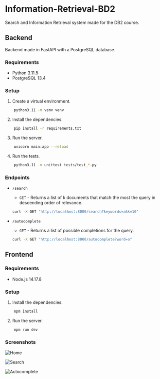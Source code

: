 # Information-Retrieval-BD2

Search and Information Retrieval system made for the DB2 course.

## Backend

Backend made in FastAPI with a PostgreSQL database.

### Requirements

* Python 3.11.5
* PostgreSQL 13.4

### Setup

1. Create a virtual environment.
```bash
    python3.11 -m venv venv
```

2. Install the dependencies.
```bash
    pip install -r requirements.txt
```

3. Run the server.
```bash
    uvicorn main:app --reload
```

4. Run the tests.
```bash
    python3.11 -m unittest tests/test_*.py
```

### Endpoints

* `/search`
    * `GET` - Returns a list of k documents that match the most the query in descending order of relevance.
    ```bash
    curl -X GET "http://localhost:8000/search?keywords=a&k=10"
    ```

* `/autocomplete`
    * `GET` - Returns a list of possible completions for the query.
    ```bash
    curl -X GET "http://localhost:8000/autocomplete?word=a"
    ```

## Frontend

### Requirements

* Node.js 14.17.6

### Setup

1. Install the dependencies.
```bash
    npm install
```

2. Run the server.
```bash
    npm run dev
```

### Screenshots

![Home](./screenshots/home.png)

![Search](./screenshots/search.png)

![Autocomplete](./screenshots/autocomplete.png)